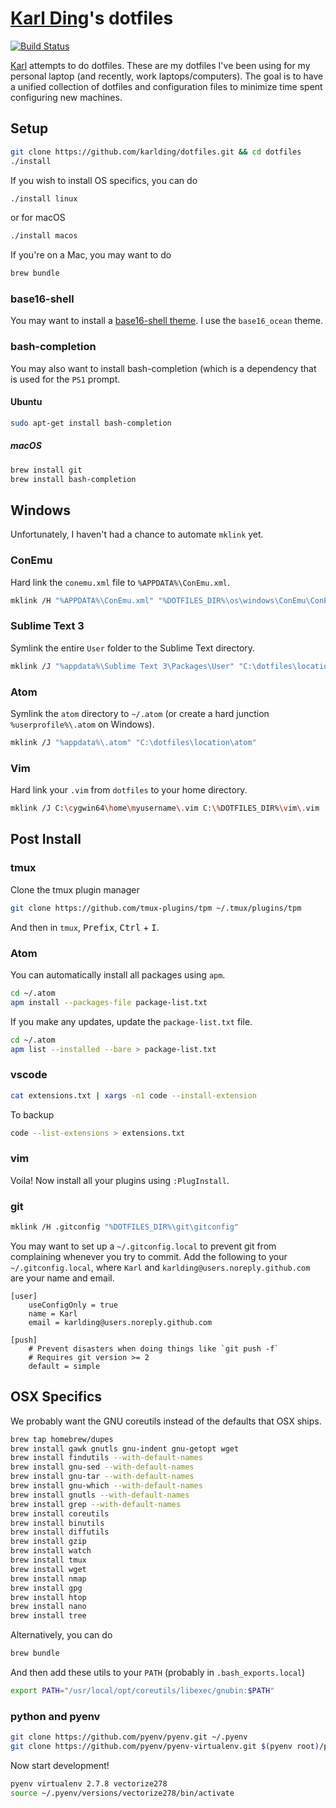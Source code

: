# [Karl Ding](https://justkding.me)'s dotfiles

[![Build Status](https://travis-ci.org/karlding/dotfiles.svg?branch=master)](https://travis-ci.org/karlding/dotfiles)

[Karl](https://justkding.me) attempts to do dotfiles. These are my dotfiles I've been using for my personal laptop (and recently, work laptops/computers). The goal is to have a unified collection of dotfiles and configuration files to minimize time spent configuring new machines.

## Setup

```bash
git clone https://github.com/karlding/dotfiles.git && cd dotfiles
./install
```

If you wish to install OS specifics, you can do

```bash
./install linux
```

or for macOS

```bash
./install macos
```

If you're on a Mac, you may want to do

```bash
brew bundle
```

### base16-shell

You may want to install a [base16-shell theme](https://github.com/chriskempson/base16-shell). I use the ``base16_ocean`` theme.

### bash-completion
You may also want to install bash-completion (which is a dependency that is used for the ``PS1`` prompt.

#### Ubuntu
```bash
sudo apt-get install bash-completion
```

##### macOS
```bash
brew install git
brew install bash-completion
```

## Windows
Unfortunately, I haven't had a chance to automate ``mklink`` yet.

### ConEmu
Hard link the ``conemu.xml`` file to ``%APPDATA%\ConEmu.xml``.

```bash
mklink /H "%APPDATA%\ConEmu.xml" "%DOTFILES_DIR%\os\windows\ConEmu\ConEmu.xml"
```

### Sublime Text 3
Symlink the entire ``User`` folder to the Sublime Text directory.

```bash
mklink /J "%appdata%\Sublime Text 3\Packages\User" "C:\dotfiles\location\subl\User"
```

### Atom
Symlink the ``atom`` directory to ``~/.atom`` (or create a hard junction ``%userprofile%\.atom`` on Windows).

```bash
mklink /J "%appdata%\.atom" "C:\dotfiles\location\atom"
```

### Vim

Hard link your ``.vim`` from ``dotfiles`` to your home directory.

```bash
mklink /J C:\cygwin64\home\myusername\.vim C:\%DOTFILES_DIR%\vim\.vim
```

## Post Install

### tmux

Clone the tmux plugin manager

```bash
git clone https://github.com/tmux-plugins/tpm ~/.tmux/plugins/tpm
```

And then in ``tmux``, <kbd>Prefix</kbd>, <kbd>Ctrl</kbd> + <kbd>I</kbd>.

### Atom
You can automatically install all packages using ``apm``.

```bash
cd ~/.atom
apm install --packages-file package-list.txt
```

If you make any updates, update the ``package-list.txt`` file.

```bash
cd ~/.atom
apm list --installed --bare > package-list.txt
```

### vscode

```bash
cat extensions.txt | xargs -n1 code --install-extension
```

To backup

```bash
code --list-extensions > extensions.txt
```

### vim

Voila! Now install all your plugins using ``:PlugInstall``.

### git
```bash
mklink /H .gitconfig "%DOTFILES_DIR%\git\gitconfig"
```

You may want to set up a ``~/.gitconfig.local`` to prevent git from complaining whenever you try to commit. Add the following to your ``~/.gitconfig.local``, where ``Karl`` and ``karlding@users.noreply.github.com`` are your name and email.

```
[user]
    useConfigOnly = true
    name = Karl
    email = karlding@users.noreply.github.com

[push]
    # Prevent disasters when doing things like `git push -f`
    # Requires git version >= 2
    default = simple
```

## OSX Specifics
We probably want the GNU coreutils instead of the defaults that OSX ships.

```bash
brew tap homebrew/dupes
brew install gawk gnutls gnu-indent gnu-getopt wget
brew install findutils --with-default-names
brew install gnu-sed --with-default-names
brew install gnu-tar --with-default-names
brew install gnu-which --with-default-names
brew install gnutls --with-default-names
brew install grep --with-default-names
brew install coreutils
brew install binutils
brew install diffutils
brew install gzip
brew install watch
brew install tmux 
brew install wget
brew install nmap
brew install gpg
brew install htop
brew install nano
brew install tree
```

Alternatively, you can do

```bash
brew bundle
```

And then add these utils to your ``PATH`` (probably in ``.bash_exports.local``)

```bash
export PATH="/usr/local/opt/coreutils/libexec/gnubin:$PATH"
```

### python and pyenv
```bash
git clone https://github.com/pyenv/pyenv.git ~/.pyenv
git clone https://github.com/pyenv/pyenv-virtualenv.git $(pyenv root)/plugins/pyenv-virtualenv
```

Now start development!

```bash
pyenv virtualenv 2.7.8 vectorize278
source ~/.pyenv/versions/vectorize278/bin/activate
```

